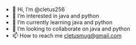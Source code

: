 - 👋 Hi, I’m @cletus256
- 👀 I’m interested in java and python
- 🌱 I’m currently learning java and python
- 💞️ I’m looking to collaborate on java and python
- 📫 How to reach me cletusmug@gmail.com

<!---
cletus256/cletus256 is a ✨ special ✨ repository because its `README.md` (this file) appears on your GitHub profile.
You can click the Preview link to take a look at your changes.
--->
